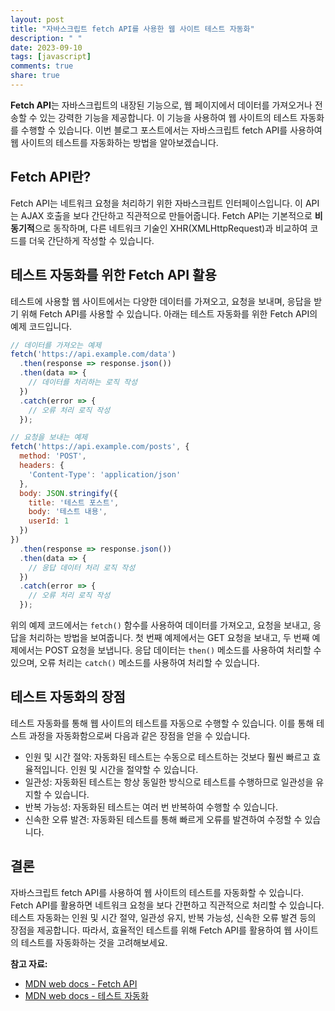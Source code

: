 ```yaml
---
layout: post
title: "자바스크립트 fetch API를 사용한 웹 사이트 테스트 자동화"
description: " "
date: 2023-09-10
tags: [javascript]
comments: true
share: true
---
```


**Fetch API**는 자바스크립트의 내장된 기능으로, 웹 페이지에서 데이터를 가져오거나 전송할 수 있는 강력한 기능을 제공합니다. 이 기능을 사용하여 웹 사이트의 테스트 자동화를 수행할 수 있습니다. 이번 블로그 포스트에서는 자바스크립트 fetch API를 사용하여 웹 사이트의 테스트를 자동화하는 방법을 알아보겠습니다.

## Fetch API란?

Fetch API는 네트워크 요청을 처리하기 위한 자바스크립트 인터페이스입니다. 이 API는 AJAX 호출을 보다 간단하고 직관적으로 만들어줍니다. Fetch API는 기본적으로 **비동기적**으로 동작하며, 다른 네트워크 기술인 XHR(XMLHttpRequest)과 비교하여 코드를 더욱 간단하게 작성할 수 있습니다.

## 테스트 자동화를 위한 Fetch API 활용

테스트에 사용할 웹 사이트에서는 다양한 데이터를 가져오고, 요청을 보내며, 응답을 받기 위해 Fetch API를 사용할 수 있습니다. 아래는 테스트 자동화를 위한 Fetch API의 예제 코드입니다.

```javascript
// 데이터를 가져오는 예제
fetch('https://api.example.com/data')
  .then(response => response.json())
  .then(data => {
    // 데이터를 처리하는 로직 작성
  })
  .catch(error => {
    // 오류 처리 로직 작성
  });

// 요청을 보내는 예제
fetch('https://api.example.com/posts', {
  method: 'POST',
  headers: {
    'Content-Type': 'application/json'
  },
  body: JSON.stringify({
    title: '테스트 포스트',
    body: '테스트 내용',
    userId: 1
  })
})
  .then(response => response.json())
  .then(data => {
    // 응답 데이터 처리 로직 작성
  })
  .catch(error => {
    // 오류 처리 로직 작성
  });
```

위의 예제 코드에서는 `fetch()` 함수를 사용하여 데이터를 가져오고, 요청을 보내고, 응답을 처리하는 방법을 보여줍니다. 첫 번째 예제에서는 GET 요청을 보내고, 두 번째 예제에서는 POST 요청을 보냅니다. 응답 데이터는 `then()` 메소드를 사용하여 처리할 수 있으며, 오류 처리는 `catch()` 메소드를 사용하여 처리할 수 있습니다.

## 테스트 자동화의 장점

테스트 자동화를 통해 웹 사이트의 테스트를 자동으로 수행할 수 있습니다. 이를 통해 테스트 과정을 자동화함으로써 다음과 같은 장점을 얻을 수 있습니다.

- 인원 및 시간 절약: 자동화된 테스트는 수동으로 테스트하는 것보다 훨씬 빠르고 효율적입니다. 인원 및 시간을 절약할 수 있습니다.
- 일관성: 자동화된 테스트는 항상 동일한 방식으로 테스트를 수행하므로 일관성을 유지할 수 있습니다.
- 반복 가능성: 자동화된 테스트는 여러 번 반복하여 수행할 수 있습니다.
- 신속한 오류 발견: 자동화된 테스트를 통해 빠르게 오류를 발견하여 수정할 수 있습니다.

## 결론

자바스크립트 fetch API를 사용하여 웹 사이트의 테스트를 자동화할 수 있습니다. Fetch API를 활용하면 네트워크 요청을 보다 간편하고 직관적으로 처리할 수 있습니다. 테스트 자동화는 인원 및 시간 절약, 일관성 유지, 반복 가능성, 신속한 오류 발견 등의 장점을 제공합니다. 따라서, 효율적인 테스트를 위해 Fetch API를 활용하여 웹 사이트의 테스트를 자동화하는 것을 고려해보세요.

**참고 자료:**
- [MDN web docs - Fetch API](https://developer.mozilla.org/ko/docs/Web/API/Fetch_API)
- [MDN web docs - 테스트 자동화](https://developer.mozilla.org/ko/docs/Learn/Tools_and_testing/Cross_browser_testing/Your_own_automation_environment)